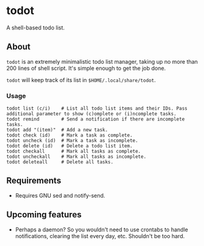 # todot

A shell-based todo list.

## About

`todot` is an extremely minimalistic todo list manager, taking up no more than 200 lines of shell script. It's simple enough to get the job done.

`todot` will keep track of its list in `$HOME/.local/share/todot`.

### Usage

```
todot list (c/i)	# List all todo list items and their IDs. Pass additional parameter to show (c)omplete or (i)ncomplete tasks.
todot remind		# Send a notification if there are incomplete tasks.
todot add "(item)"	# Add a new task.
todot check (id)	# Mark a task as complete.
todot uncheck (id)	# Mark a task as incomplete.
todot delete (id)	# Delete a todo list item.
todot checkall		# Mark all tasks as complete.
todot uncheckall	# Mark all tasks as incomplete.
todot deleteall		# Delete all tasks.
```

## Requirements

+ Requires GNU sed and notify-send.

## Upcoming features

+ Perhaps a daemon? So you wouldn't need to use crontabs to handle notifications, clearing the list every day, etc. Shouldn't be too hard.
